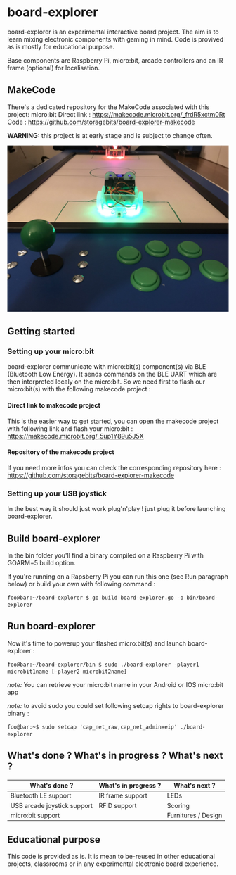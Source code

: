 # board-explorer

board-explorer is an experimental interactive board project. The aim is to learn mixing electronic components with gaming in mind. Code is provived as is mostly for educational purpose. 

Base components are Raspberry Pi, micro:bit, arcade controllers and an IR frame (optional) for localisation. 

## MakeCode
  There's a dedicated repository for the MakeCode associated with this project:
  micro:bit Direct link : https://makecode.microbit.org/_frdR5xctm0Rt
  Code : https://github.com/storagebits/board-explorer-makecode

**WARNING:** this project is at early stage and is subject to change often.

![board-explorer](https://github.com/storagebits/board-explorer/blob/master/images/board-explorer.jpg?raw=true)

## Getting started

### Setting up your micro:bit

board-explorer communicate with micro:bit(s) component(s) via BLE (Bluetooth Low Energy). It sends commands on the BLE UART which are then interpreted localy on the micro:bit. So we need first to flash our micro:bit(s) with the following makecode project :

#### Direct link to makecode project

This is the easier way to get started, you can open the makecode project with following link and flash your micro:bit :
https://makecode.microbit.org/_5up1Y89u5J5X

#### Repository of the makecode project

If you need more infos you can check the corresponding repository here :
https://github.com/storagebits/board-explorer-makecode

### Setting up your USB joystick

In the best way it should just work plug'n'play ! just plug it before launching board-explorer.

## Build board-explorer

In the bin folder you'll find a binary compiled on a Raspberry Pi with GOARM=5 build option.

If you're running on a Rapsberry Pi you can run this one (see Run paragraph below) or build your own with following command :

```console
foo@bar:~/board-explorer $ go build board-explorer.go -o bin/board-explorer
```

## Run board-explorer

Now it's time to powerup your flashed micro:bit(s) and launch board-explorer :

```console
foo@bar:~/board-explorer/bin $ sudo ./board-explorer -player1 microbit1name [-player2 microbit2name]
```

_note:_ You can retrieve your micro:bit name in your Android or IOS micro:bit app

_note:_ to avoid sudo you could set following setcap rights to board-explorer binary :
```console
foo@bar:~$ sudo setcap 'cap_net_raw,cap_net_admin=eip' ./board-explorer
```

## What's done ? What's in progress ? What's next ? 

| What's done ?               | What's in progress ?  | What's next ?       |
|-----------------------------|-----------------------|---------------------|
| Bluetooth LE support        | IR frame support      | LEDs                |
| USB arcade joystick support | RFID support          | Scoring             |
| micro:bit support           |                       | Furnitures / Design |


## Educational purpose

This code is provided as is. It is mean to be-reused in other educational projects, classrooms or in any experimental electronic board experience. 
